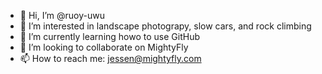 - 👋 Hi, I’m @ruoy-uwu
- 👀 I’m interested in landscape photograpy, slow cars, and rock climbing
- 🌱 I’m currently learning howo to use GitHub
- 💞️ I’m looking to collaborate on MightyFly
- 📫 How to reach me: jessen@mightyfly.com

<!---
ruoy-uwu/ruoy-uwu is a ✨ special ✨ repository because its `README.md` (this file) appears on your GitHub profile.
You can click the Preview link to take a look at your changes.
--->
